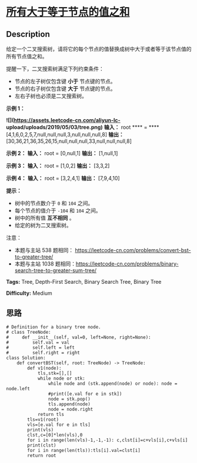 # [所有大于等于节点的值之和][title]

## Description

给定一个二叉搜索树，请将它的每个节点的值替换成树中大于或者等于该节点值的所有节点值之和。



提醒一下，二叉搜索树满足下列约束条件：

  * 节点的左子树仅包含键 **小于** 节点键的节点。
  * 节点的右子树仅包含键 **大于** 节点键的节点。
  * 左右子树也必须是二叉搜索树。



**示例 1：**

**![](https://assets.leetcode-cn.com/aliyun-lc-
upload/uploads/2019/05/03/tree.png)**
            **输入：** root **** = **** [4,1,6,0,2,5,7,null,null,null,3,null,null,null,8]    **输出：** [30,36,21,36,35,26,15,null,null,null,33,null,null,null,8]    

**示例 2：**
            **输入：** root = [0,null,1]    **输出：** [1,null,1]    

**示例 3：**
            **输入：** root = [1,0,2]    **输出：** [3,3,2]    

**示例 4：**
            **输入：** root = [3,2,4,1]    **输出：** [7,9,4,10]    



**提示：**

  * 树中的节点数介于 `0` 和 `104` 之间。
  * 每个节点的值介于 `-104` 和 `104` 之间。
  * 树中的所有值 **互不相同** 。
  * 给定的树为二叉搜索树。



注意：

  * 本题与主站 538 题相同： <https://leetcode-cn.com/problems/convert-bst-to-greater-tree/>
  * 本题与主站 1038 题相同：<https://leetcode-cn.com/problems/binary-search-tree-to-greater-sum-tree/>


**Tags:** Tree, Depth-First Search, Binary Search Tree, Binary Tree

**Difficulty:** Medium

## 思路

``` python3
# Definition for a binary tree node.
# class TreeNode:
#     def __init__(self, val=0, left=None, right=None):
#         self.val = val
#         self.left = left
#         self.right = right
class Solution:
    def convertBST(self, root: TreeNode) -> TreeNode:
        def v1(node): 
            tls,stk=[],[]
            while node or stk:
                while node and (stk.append(node) or node): node = node.left  
                #print([e.val for e in stk])
                node = stk.pop()
                tls.append(node)
                node = node.right 
            return tls     
        tls=v1(root)   
        vls=[e.val for e in tls]
        print(vls)
        clst,c=[0]*len(vls),0
        for i in range(len(vls)-1,-1,-1): c,clst[i]=c+vls[i],c+vls[i]
        print(clst)
        for i in range(len(tls)):tls[i].val=clst[i]
        return root       
```

[title]: https://leetcode-cn.com/problems/w6cpku
